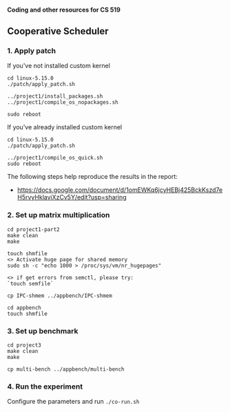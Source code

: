 #### Coding and other resources for CS 519

Cooperative Scheduler
------------------

### 1. Apply patch
If you've not installed custom kernel
```
cd linux-5.15.0
./patch/apply_patch.sh

../project1/install_packages.sh
../project1/compile_os_nopackages.sh

sudo reboot
```

If you've already installed custom kernel
```
cd linux-5.15.0
./patch/apply_patch.sh

../project1/compile_os_quick.sh
sudo reboot
```

The following steps help reproduce the results in the report:
- https://docs.google.com/document/d/1omEWKq6jcyHEBj425BckKszd7eH5rvyHklaviXzCv5Y/edit?usp=sharing

### 2. Set up matrix multiplication
```
cd project1-part2
make clean
make

touch shmfile
<> Activate huge page for shared memory
sudo sh -c "echo 1000 > /proc/sys/vm/nr_hugepages" 

<> if get errors from semctl, please try:
`touch semfile`

cp IPC-shmem ../appbench/IPC-shmem

cd appbench
touch shmfile
```

### 3. Set up benchmark
```
cd project3
make clean
make

cp multi-bench ../appbench/multi-bench
```

### 4. Run the experiment
Configure the parameters and run `./co-run.sh`
